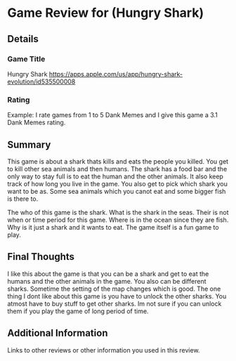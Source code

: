 
# Game Review for (Hungry Shark)

## Details

### Game Title
Hungry Shark
https://apps.apple.com/us/app/hungry-shark-evolution/id535500008

### Rating
Example: I rate games from 1 to 5 Dank Memes and I give this game a 3.1 Dank Memes rating.

## Summary

This game is about a shark thats kills and eats the people you killed. You get to kill other sea animals and then humans. The shark has a food bar and the only way to stay full is to eat the human and the other animals. It also keep track of how long you live in the game.  You also get to pick which shark you want to be as. Some sea animals which you canot eat and some bigger fish is there to.

The who of this game is the shark. What is the shark in the seas. Their is not when or time period for this game. Where is in the ocean since they are fish. Why is it just a shark and it wants to eat. The game itself is a fun game to play.

## Final Thoughts

I like this about the game is that you can be a shark and get to eat the humans and the other animals in the game. You also can be different sharks. Sometime the setting of the map changes which is good. The one thing I dont like about this game is you have to unlock the other sharks. You atmost have to buy stuff to get other sharks. Im not sure if you can unlock them if you play the game of long period of time.

## Additional Information
Links to other reviews or other information you used in this review.
